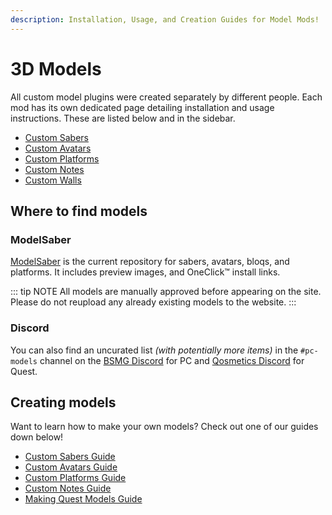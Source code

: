 ```yaml
---
description: Installation, Usage, and Creation Guides for Model Mods!
---
```


# 3D Models
All custom model plugins were created separately by different people. Each mod has its own dedicated page detailing installation and usage instructions. These are listed below and in the sidebar.

* [Custom Sabers](./custom-sabers.md)
* [Custom Avatars](./custom-avatars.md)
* [Custom Platforms](./custom-platforms.md)
* [Custom Notes](./custom-notes.md)
* [Custom Walls](./custom-walls.md)

## Where to find models

### ModelSaber
[ModelSaber](https://modelsaber.com/) is the current repository for sabers, avatars, bloqs, and platforms. It includes preview images, and OneClick&trade; install links.

::: tip NOTE All models are manually approved before appearing on the site. Please do not reupload any already existing models to the website. :::

### Discord
You can also find an uncurated list _(with potentially more items)_ in the `#pc-models` channel on the [BSMG Discord](https://discord.gg/beatsabermods) for PC and [Qosmetics Discord](https://discord.gg/qosmetics) for Quest.

## Creating models
Want to learn how to make your own models? Check out one of our guides down below!

* [Custom Sabers Guide](./sabers-guide.md)
* [Custom Avatars Guide](./avatars-guide.md)
* [Custom Platforms Guide](./platforms-guide.md)
* [Custom Notes Guide](./notes-guide.md)
* [Making Quest Models Guide](https://github.com/RedBrumbler/Qosmetics/wiki)
